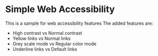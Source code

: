 # Simple Web Accessibility

This is a sample for web accessibility features
The added features are:
- High contrast vs Normal contrast
- Yellow links vs Normal links
- Grey scale mode vs Regular color mode
- Underline links vs Default links
